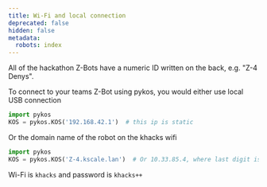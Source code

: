 ```yaml
---
title: Wi-Fi and local connection
deprecated: false
hidden: false
metadata:
  robots: index
---
```

All of the hackathon Z-Bots have a numeric ID written on the back, e.g. "Z-4 Denys".

To connect to your teams Z-Bot using pykos, you would either use local USB connection

```python
import pykos
KOS = pykos.KOS('192.168.42.1')  # this ip is static
```

Or the domain name of the robot on the khacks wifi

```python
import pykos
KOS = pykos.KOS('Z-4.kscale.lan')  # Or 10.33.85.4, where last digit is robot ID
```

Wi-Fi is `khacks` and password is `khacks++`